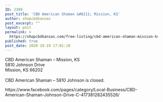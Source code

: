```yaml
---
ID: 2309
post_title: 'CBD American Shaman &#8211; Mission, KS'
author: shopcbdkansas
post_excerpt: ""
layout: post
permalink: >
  https://shopcbdkansas.com/free-listing/cbd-american-shaman-mission-ks/
published: true
post_date: 2020-10-19 17:01:19
---
```

<!-- wp:paragraph -->
<p>CBD American Shaman – Mission, KS <br>5810 Johnson Drive<br>Mission, KS 66202 <br><br>CBD American Shaman – 5810 Johnson is closed.</p>
<!-- /wp:paragraph -->

<!-- wp:paragraph -->
<p>https://www.facebook.com/pages/category/Local-Business/CBD-American-Shaman-Johnson-Drive-C-417381282435526/</p>
<!-- /wp:paragraph -->

<!-- wp:block {"ref":2251} /-->